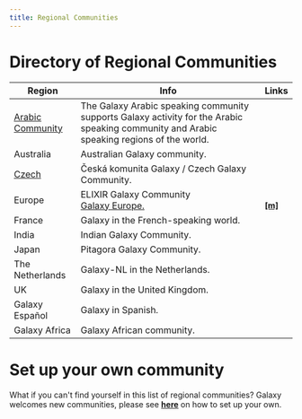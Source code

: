 ```yaml
---
title: Regional Communities
---
```


# Directory of Regional Communities

| Region | Info | Links |
|--------|------|-------|
| [Arabic Community](/community/arabic/) | The Galaxy Arabic speaking community supports Galaxy activity for the Arabic speaking community and Arabic speaking regions of the world. | [<i class="fab fa-twitter" aria-hidden="true"></i>](http://twitter.com/galaxy_arabic) [<i class="fa fa-envelope" aria-hidden="true"></i>](https://lists.galaxyproject.org/lists/galaxy-arabic.lists.galaxyproject.org/) [<i class="fab fa-facebook-square" aria-hidden="true"></i>](http://bit.ly/2ek7fTh) |
| Australia | Australian Galaxy community. | [<i class="fa fa-external-link-alt" aria-hidden="true"></i>](https://usegalaxy.org.au/) [<i class="fab fa-twitter" aria-hidden="true"></i>](http://twitter.com/galaxyaustralia) |
| [Czech](/community/czech/) | Česká komunita Galaxy / Czech Galaxy Community. | [<i class="fa fa-envelope" aria-hidden="true"></i>](https://lists.galaxyproject.org/lists/galaxy-czech.lists.galaxyproject.org/) |
| Europe | ELIXIR Galaxy Community <br /> [Galaxy Europe.](/eu/) | [<i class="fa fa-external-link-alt" aria-hidden="true"></i>](https://elixir-europe.org/communities/galaxy) <br /> [<b style="font-size:0.9em" aria-hidden="true">[m]</b>](https://matrix.to/#/#usegalaxy.eu:matrix.org) [<i class="fab fa-gitter" aria-hidden="true"></i>](https://gitter.im/usegalaxy-eu/Lobby) [<i class="fa fa-envelope" aria-hidden="true"></i>](mailto:contact@usegalaxy.eu) [<i class="fab fa-github" aria-hidden="true"></i>](https://github.com/usegalaxy-eu) [<i class="fab fa-mastodon" aria-hidden="true"></i>](https://xn--baw-joa.social/@galaxyfreiburg) [<i class="fa fa-rss" aria-hidden="true"></i>](/eu/feed.atom) |
| France | Galaxy in the French-speaking world. | [<i class="fa fa-external-link-alt" aria-hidden="true"></i>](https://community.france-bioinformatique.fr/c/galaxy/8) |
| India | Indian Galaxy Community. | [<i class="fa fa-external-link-alt" aria-hidden="true"></i>](https://www.galaxyproject.in/) [<i class="fab fa-whatsapp" aria-hidden="true"></i>](https://chat.whatsapp.com/CCXT7t97ZX5D3MiD7MVmun) [<i class="fab fa-whatsapp" aria-hidden="true"></i>](https://chat.whatsapp.com/LYAWg6Yah1i4QbMU0sktqB) [<i class="fab fa-gitter" aria-hidden="true"></i>](https://gitter.im/usegalaxy-in/adda) [<i class="fab fa-twitter" aria-hidden="true"></i>](http://twitter.com/GxyIndia) [<i class="fab fa-twitter" aria-hidden="true"></i>](http://twitter.com/useGalaxyIndia) [<i class="fab fa-github" aria-hidden="true"></i>](https://github.com/usegalaxy-in/) [<i class="fa fa-envelope" aria-hidden="true"></i>](https://lists.galaxyproject.org/lists/india.lists.galaxyproject.org/) |
| Japan | Pitagora Galaxy Community. | [<i class="fa fa-external-link-alt" aria-hidden="true"></i>](http://wiki.pitagora-galaxy.org) [<i class="fab fa-twitter" aria-hidden="true"></i>](https://twitter.com/hashtag/usegalaxyjp) |
| The Netherlands | Galaxy-NL in the Netherlands. | [<i class="fa fa-external-link-alt" aria-hidden="true"></i>](https://www.choosegalaxy.nl/) [<i class="fa fa-envelope" aria-hidden="true"></i>](https://lists.dtls.nl/mailman/listinfo/nlgalaxy-team) |
| UK | Galaxy in the United Kingdom. | [<i class="fab fa-twitter" aria-hidden="true"></i>](http://twitter.com/galaxyukfriends) |
| Galaxy Español |Galaxy in Spanish.|[<i class="fa fa-envelope" aria-hidden="true"></i>](https://lists.galaxyproject.org/lists/espanol@lists.galaxyproject.org) |
| Galaxy Africa | Galaxy African community. |[<i class="fa fa-envelope" aria-hidden="true"></i>](https://lists.galaxyproject.org/lists/galaxy-africa@lists.galaxyproject.org) |

# Set up your own community

What if you can't find yourself in this list of regional communities? Galaxy welcomes new communities, please see [**here**](/get-started/new-leads/) on how to set up your own.
